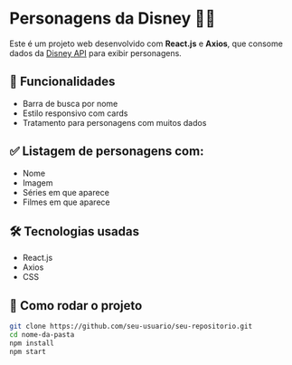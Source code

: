 # Personagens da Disney 🧚‍♂️

Este é um projeto web desenvolvido com **React.js** e **Axios**, que consome dados da [Disney API](https://disneyapi.dev) para exibir personagens.

## 🔎 Funcionalidades

- Barra de busca por nome
- Estilo responsivo com cards
- Tratamento para personagens com muitos dados

## ✅ Listagem de personagens com:

- Nome
- Imagem
- Séries em que aparece
- Filmes em que aparece

## 🛠️ Tecnologias usadas

- React.js
- Axios
- CSS


## 🚀 Como rodar o projeto

```bash
git clone https://github.com/seu-usuario/seu-repositorio.git
cd nome-da-pasta
npm install
npm start

